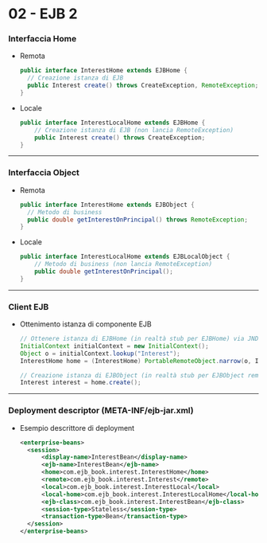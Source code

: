 # 02 - EJB 2


### Interfaccia Home
- Remota
    ```java
    public interface InterestHome extends EJBHome {
      // Creazione istanza di EJB
      public Interest create() throws CreateException, RemoteException;
    }
    ```
- Locale
    ```java
    public interface InterestLocalHome extends EJBHome { 
        // Creazione istanza di EJB (non lancia RemoteException)
        public Interest create() throws CreateException;
    }
    ```

---

### Interfaccia Object
- Remota
    ```java
    public interface InterestHome extends EJBObject {
      // Metodo di business
      public double getInterestOnPrincipal() throws RemoteException;
    }
    ```
- Locale
    ```java
    public interface InterestLocalHome extends EJBLocalObject { 
        // Metodo di business (non lancia RemoteException)
        public double getInterestOnPrincipal();
    }
    ```

---

### Client EJB
- Ottenimento istanza di componente EJB
    ```java
    // Ottenere istanza di EJBHome (in realtà stub per EJBHome) via JNDI
    InitialContext initialContext = new InitialContext();
    Object o = initialContext.lookup("Interest");
    InterestHome home = (InterestHome) PortableRemoteObject.narrow(o, InterestHome.class);
    
    // Creazione istanza di EJBObject (in realtà stub per EJBObject remoto)
    Interest interest = home.create();
    ```

---

### Deployment descriptor (META-INF/ejb-jar.xml)
- Esempio descrittore di deployment
    ```xml
    <enterprise-beans>
      <session>
          <display-name>InterestBean</display-name>
          <ejb-name>InterestBean</ejb-name>
          <home>com.ejb_book.interest.InterestHome</home>
          <remote>com.ejb_book.interest.Interest</remote>
          <local>com.ejb_book.interest.InterestLocal</local>
          <local-home>com.ejb_book.interest.InterestLocalHome</local-home>
          <ejb-class>com.ejb_book.interest.InterestBean</ejb-class>
          <session-type>Stateless</session-type>
          <transaction-type>Bean</transaction-type>
      </session>
    </enterprise-beans>
    ```